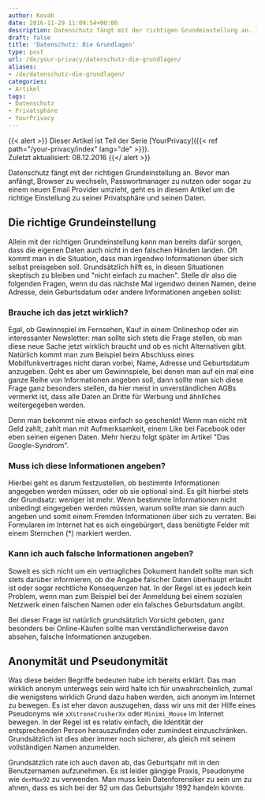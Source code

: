 ```yaml
---
author: Kovah
date: 2016-11-29 11:09:54+00:00
description: Datenschutz fängt mit der richtigen Grundeinstellung an. In diesem Artikel geht es um die richtige Einstellung zu seiner Privatsphäre und seinen Daten.
draft: false
title: 'Datenschutz: Die Grundlagen'
type: post
url: /de/your-privacy/datenschutz-die-grundlagen/
aliases:
- /de/datenschutz-die-grundlagen/
categories:
- Artikel
tags:
- Datenschutz
- Privatsphäre
- YourPrivacy
---
```


{{< alert >}}
Dieser Artikel ist Teil der Serie [YourPrivacy]({{< ref path="/your-privacy/index" lang="de" >}}).  
Zuletzt aktualisiert: 08.12.2016
{{</ alert >}}


Datenschutz fängt mit der richtigen Grundeinstellung an. Bevor man anfängt, Browser zu wechseln, Passwortmanager zu nutzen oder sogar zu einem neuen Email Provider umzieht, geht es in diesem Artikel um die richtige Einstellung zu seiner Privatsphäre und seinen Daten.


## Die richtige Grundeinstellung

Allein mit der richtigen Grundeinstellung kann man bereits dafür sorgen, dass die eigenen Daten auch nicht in den falschen Händen landen. Oft kommt man in die Situation, dass man irgendwo Informationen über sich selbst preisgeben soll. Grundsätzlich hilft es, in diesen Situationen skeptisch zu bleiben und "nicht einfach zu machen". Stelle dir also die folgenden Fragen, wenn du das nächste Mal irgendwo deinen Namen, deine Adresse, dein Geburtsdatum oder andere Informationen angeben sollst:


### Brauche ich das jetzt wirklich?

Egal, ob Gewinnspiel im Fernsehen, Kauf in einem Onlineshop oder ein interessanter Newsletter: man sollte sich stets die Frage stellen, ob man diese neue Sache jetzt wirklich braucht und ob es nicht Alternativen gibt. Natürlich kommt man zum Beispiel beim Abschluss eines Mobilfunkvertrages nicht daran vorbei, Name, Adresse und Geburtsdatum anzugeben.
Geht es aber um Gewinnspiele, bei denen man auf ein mal eine ganze Reihe von Informationen angeben soll, dann sollte man sich diese Frage ganz besonders stellen, da hier meist in unverständlichen AGBs vermerkt ist, dass alle Daten an Dritte für Werbung und ähnliches weitergegeben werden.

Denn man bekommt nie etwas einfach so geschenkt! Wenn man nicht mit Geld zahlt, zahlt man mit Aufmerksamkeit, einem Like bei Facebook oder eben seinen eigenen Daten. Mehr hierzu folgt später im Artikel "Das Google-Syndrom".


### Muss ich diese Informationen angeben?

Hierbei geht es darum festzustellen, ob bestimmte Informationen angegeben werden müssen, oder ob sie optional sind. Es gilt hierbei stets der Grundsatz: weniger ist mehr. Wenn bestimmte Informationen nicht unbedingt eingegeben werden müssen, warum sollte man sie dann auch angeben und somit einem Fremden Informationen über sich zu verraten.
Bei Formularen im Internet hat es sich eingebürgert, dass benötigte Felder mit einem Sternchen (*) markiert werden.


### Kann ich auch falsche Informationen angeben?

Soweit es sich nicht um ein vertragliches Dokument handelt sollte man sich stets darüber informieren, ob die Angabe falscher Daten überhaupt erlaubt ist oder sogar rechtliche Konsequenzen hat. In der Regel ist es jedoch kein Problem, wenn man zum Beispiel bei der Anmeldung bei einem sozialen Netzwerk einen falschen Namen oder ein falsches Geburtsdatum angibt.

Bei dieser Frage ist natürlich grundsätzlich Vorsicht geboten, ganz besonders bei Online-Käufen sollte man verständlicherweise davon absehen, falsche Informationen anzugeben.


## Anonymität und Pseudonymität

Was diese beiden Begriffe bedeuten habe ich bereits erklärt. Das man wirklich anonym unterwegs sein wird halte ich für unwahrscheinlich, zumal die wenigstens wirklich Grund dazu haben werden, sich anonym im Internet zu bewegen. Es ist eher davon auszugehen, dass wir uns mit der Hilfe eines Pseudonyms wie `xXstroneCrusherXx` oder `Minimi_Mouse` im Internet bewegen. In der Regel ist es relativ einfach, die Identität der entsprechenden Person herauszufinden oder zumindest einzuschränken. Grundsätzlich ist dies aber immer noch sicherer, als gleich mit seinem vollständigen Namen anzumelden.

Grundsätzlich rate ich auch davon ab, das Geburtsjahr mit in den Benutzernamen aufzunehmen. Es ist leider gängige Praxis, Pseudonyme wie `derMax92` zu verwenden. Man muss kein Datenforensiker zu sein um zu ahnen, dass es sich bei der 92 um das Geburtsjahr 1992 handeln könnte.
